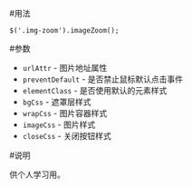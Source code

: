 #用法

```
$('.img-zoom').imageZoom();
```

#参数

* `urlAttr` - 图片地址属性
* `preventDefault` - 是否禁止鼠标默认点击事件
* `elementClass` - 是否使用默认的元素样式
* `bgCss` - 遮罩层样式
* `wrapCss` - 图片容器样式
* `imageCss` - 图片样式
* `closeCss` - 关闭按钮样式

#说明

供个人学习用。